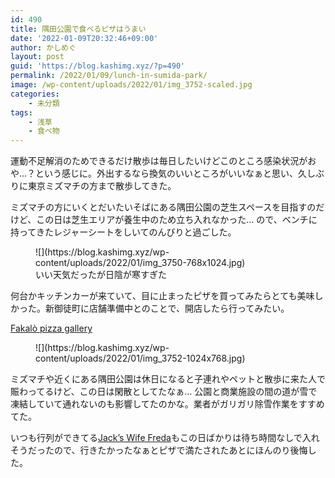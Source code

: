 ```yaml
---
id: 490
title: 隅田公園で食べるピザはうまい
date: '2022-01-09T20:32:46+09:00'
author: かしめぐ
layout: post
guid: 'https://blog.kashimg.xyz/?p=490'
permalink: /2022/01/09/lunch-in-sumida-park/
image: /wp-content/uploads/2022/01/img_3752-scaled.jpg
categories:
    - 未分類
tags:
    - 浅草
    - 食べ物
---
```


運動不足解消のためできるだけ散歩は毎日したいけどこのところ感染状況がおや…？という感じに。外出するなら換気のいいところがいいなぁと思い、久しぶりに東京ミズマチの方まで散歩してきた。

ミズマチの方にいくとだいたいそばにある隅田公園の芝生スペースを目指すのだけど、この日は芝生エリアが養生中のため立ち入れなかった… ので、ベンチに持ってきたレジャーシートをしいてのんびりと過ごした。

<figure class="wp-block-image size-large">![](https://blog.kashimg.xyz/wp-content/uploads/2022/01/img_3750-768x1024.jpg)<figcaption>いい天気だったが日陰が寒すぎた</figcaption></figure>何台かキッチンカーが来ていて、目に止まったピザを買ってみたらとても美味しかった。新御徒町に店舗準備中とのことで、開店したら行ってみたい。

[Fakalò pizza gallery](https://instagram.com/fakalo_pizza.gallery?utm_medium=copy_link)

<figure class="wp-block-image size-large">![](https://blog.kashimg.xyz/wp-content/uploads/2022/01/img_3752-1024x768.jpg)</figure>ミズマチや近くにある隅田公園は休日になると子連れやペットと散歩に来た人で賑わってるけど、この日は閑散としてたなぁ… 公園と商業施設の間の道が雪で凍結していて通れないのも影響してたのかな。業者がガリガリ除雪作業をすすめてた。

いつも行列ができてる[Jack’s Wife Freda](https://www.tokyo-mizumachi.jp/shop/3)もこの日ばかりは待ち時間なしで入れそうだったので、行きたかったなぁとピザで満たされたあとにほんのり後悔した。